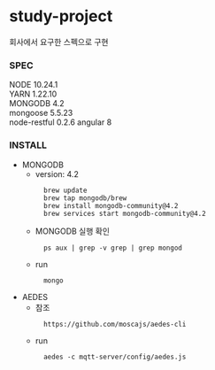 # study-project
회사에서 요구한 스펙으로 구현

### SPEC

NODE 10.24.1  
YARN 1.22.10  
MONGODB 4.2  
mongoose 5.5.23  
node-restful 0.2.6
angular 8

### INSTALL

- MONGODB
  - version: 4.2
    ```shell
      brew update
      brew tap mongodb/brew
      brew install mongodb-community@4.2
      brew services start mongodb-community@4.2
    ```
  - MONGODB 실행 확인
    ```shell
      ps aux | grep -v grep | grep mongod
    ```
  - run
    ```shell
      mongo
    ```
- AEDES
  - 참조
    ```shell
      https://github.com/moscajs/aedes-cli
    ```
  - run
    ```shell
      aedes -c mqtt-server/config/aedes.js
    ```
